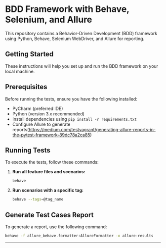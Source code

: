 # BDD Framework with Behave, Selenium, and Allure

This repository contains a Behavior-Driven Development (BDD) framework using Python, Behave, Selenium WebDriver, and Allure for reporting.

## Getting Started

These instructions will help you set up and run the BDD framework on your local machine.

## Prerequisites
Before running the tests, ensure you have the following installed:
- PyCharm (preferred IDE)
- Python (version 3.x recommended)
- Install dependencies using `pip install -r requirements.txt`
- Configure Allure to generate reports(https://medium.com/testvagrant/generating-allure-reports-in-the-pytest-framework-89dc78a2ca85)

## Running Tests
To execute the tests, follow these commands:

1. **Run all feature files and scenarios:**
   ```bash
   behave
   ```

2. **Run scenarios with a specific tag:**
   ```bash
   behave --tags=@tag_name
   ```

## Generate Test Cases Report
To generate a report, use the following command:

```bash
behave -f allure_behave.formatter:AllureFormatter -o allure-results
```

---